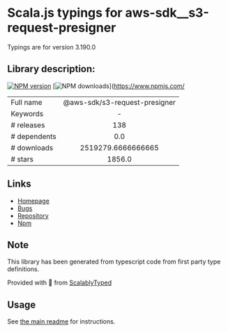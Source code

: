 
# Scala.js typings for aws-sdk__s3-request-presigner

Typings are for version 3.190.0

## Library description:
[![NPM version](https://img.shields.io/npm/v/@aws-sdk/s3-request-presigner/latest.svg)](https://www.npmjs.com/package/@aws-sdk/s3-request-presigner) [![NPM downloads](https://img.shields.io/npm/dm/@aws-sdk/s3-request-presigner.svg)](https://www.npmjs.com/

|                    |                 |
| ------------------ | :-------------: |
| Full name          | @aws-sdk/s3-request-presigner |
| Keywords           | - |
| # releases         | 138 |
| # dependents       | 0.0 |
| # downloads        | 2519279.6666666665 |
| # stars            | 1856.0 |

## Links
- [Homepage](https://github.com/aws/aws-sdk-js-v3/tree/main/packages/s3-request-presigner)
- [Bugs](https://github.com/aws/aws-sdk-js-v3/issues)
- [Repository](https://github.com/aws/aws-sdk-js-v3)
- [Npm](https://www.npmjs.com/package/%40aws-sdk%2Fs3-request-presigner)
    


## Note
This library has been generated from typescript code from first party type definitions.

Provided with :purple_heart: from [ScalablyTyped](https://github.com/oyvindberg/ScalablyTyped)

## Usage
See [the main readme](../../readme.md) for instructions.


